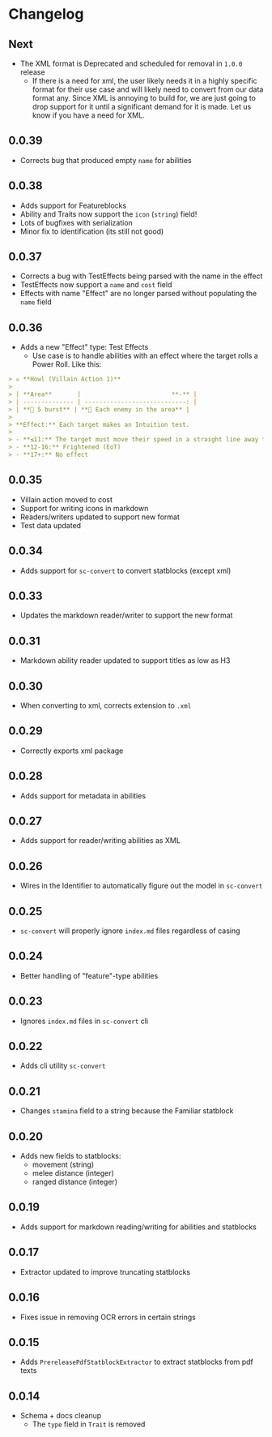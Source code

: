 # Changelog

## Next

- The XML format is Deprecated and scheduled for removal in `1.0.0` release
  - If there is a need for xml, the user likely needs it in a highly specific format for their use case and will likely
    need to convert from our data format any.  Since XML is annoying to build for, we are just going to drop support for
    it until a significant demand for it is made.  Let us know if you have a need for XML.

## 0.0.39

- Corrects bug that produced empty `name` for abilities

## 0.0.38

- Adds support for Featureblocks
- Ability and Traits now support the `icon` (`string`) field!
- Lots of bugfixes with serialization
- Minor fix to identification (its still not good)

## 0.0.37

- Corrects a bug with TestEffects being parsed with the name in the effect
- TestEffects now support a `name` and `cost` field
- Effects with name "Effect" are no longer parsed without populating the `name` field

## 0.0.36

- Adds a new "Effect" type: Test Effects
  - Use case is to handle abilities with an effect where the target rolls a Power Roll. Like this:

```markdown
> ☠️ **Howl (Villain Action 1)**
>
> | **Area**       |                         **-** |
> | -------------- | ----------------------------: |
> | **📏 5 burst** | **🎯 Each enemy in the area** |
>
> **Effect:** Each target makes an Intuition test.
>
> - **≤11:** The target must move their speed in a straight line away from the werewolf; frightened (save ends)
> - **12-16:** Frightened (EoT)
> - **17+:** No effect
```

## 0.0.35

- Villain action moved to cost
- Support for writing icons in markdown
- Readers/writers updated to support new format
- Test data updated

## 0.0.34

- Adds support for `sc-convert` to convert statblocks (except xml)

## 0.0.33

- Updates the markdown reader/writer to support the new format

## 0.0.31

- Markdown ability reader updated to support titles as low as H3

## 0.0.30

- When converting to xml, corrects extension to `.xml`

## 0.0.29

- Correctly exports xml package

## 0.0.28

- Adds support for metadata in abilities

## 0.0.27

- Adds support for reader/writing abilities as XML

## 0.0.26

- Wires in the Identifier to automatically figure out the model in `sc-convert`

## 0.0.25

- `sc-convert` will properly ignore `index.md` files regardless of casing

## 0.0.24

- Better handling of "feature"-type abilities

## 0.0.23

- Ignores `index.md` files in `sc-convert` cli

## 0.0.22

- Adds cli utility `sc-convert`

## 0.0.21

- Changes `stamina` field to a string because the Familiar statblock

## 0.0.20

- Adds new fields to statblocks:
  - movement (string)
  - melee distance (integer)
  - ranged distance (integer)

## 0.0.19

- Adds support for markdown reading/writing for abilities and statblocks

## 0.0.17

- Extractor updated to improve truncating statblocks

## 0.0.16

- Fixes issue in removing OCR errors in certain strings

## 0.0.15

- Adds `PrereleasePdfStatblockExtractor` to extract statblocks from pdf texts

## 0.0.14

- Schema + docs cleanup
  - The `type` field in `Trait` is removed